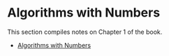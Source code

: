 # Algorithms with Numbers
This section compiles notes on Chapter 1 of the book.

- [Algorithms with Numbers](#algorithms-with-numbers)

